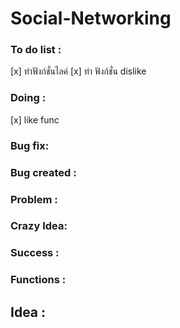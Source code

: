 # Social-Networking

### To do list :
[x] ทำฟังก์ชั่นไลค์
[x] ทำ ฟังก์ชั่น dislike

### Doing :
[x] like func

### Bug fix:

### Bug created :


### Problem :


### Crazy Idea:

### Success :

### Functions :

## Idea :
